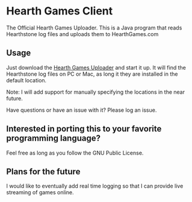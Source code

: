 # Hearth Games Client

The Official Hearth Games Uploader.  This is a Java program that reads Hearthstone log files and uploads them to HearthGames.com

## Usage

Just download the <a href="http://hearthgames.com/hearthgames-client.jar">Hearth Games Uploader</a> and start it up.  It will find the Hearthstone log files on PC or Mac, as long it they are installed in the default location.

Note: I will add support for manually specifying the locations in the near future.

Have questions or have an issue with it?  Please log an issue.


## Interested in porting this to your favorite programming language?  

Feel free as long as you follow the GNU Public License.

## Plans for the future

I would like to eventually add real time logging so that I can provide live streaming of games online.

